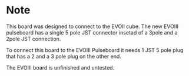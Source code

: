 # Note

This board was designed to connect to the EVOII cube. The new EVOIII pulseboard has a single 5 pole JST connector insetad of a 3pole and a 2pole JST connection.

To connect this board to the EVOIII Pulseboard it needs 1 JST 5 pole plug that has a 2 and a 3 pole plug on the other end.

The EVOIII board is unfinished and untested.
